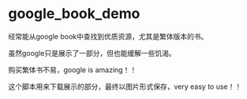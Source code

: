 # google_book_demo

经常能从google book中查找到优质资源，尤其是繁体版本的书。

虽然google只是展示了一部分，但也能缓解一些饥渴。

购买繁体书不易，google is amazing！！

这个脚本用来下载展示的部分，最终以图片形式保存，very easy to use！！
